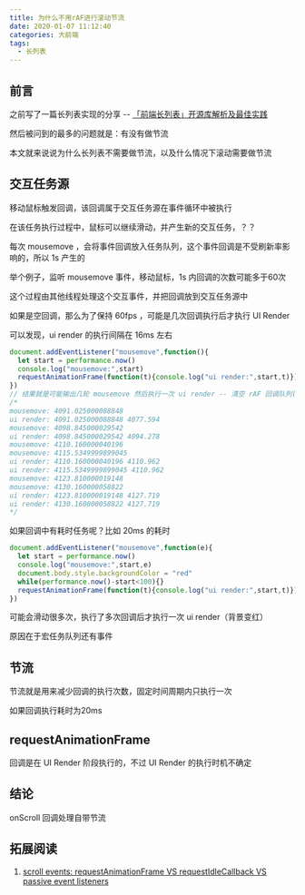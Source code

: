 ```yaml
---
title: 为什么不用rAF进行滚动节流
date: 2020-01-07 11:12:40
categories: 大前端
tags: 
  - 长列表
---
```


## 前言

之前写了一篇长列表实现的分享 -- [「前端长列表」开源库解析及最佳实践](https://juejin.im/post/5dea86f7f265da33a8758820)

然后被问到的最多的问题就是：有没有做节流

本文就来说说为什么长列表不需要做节流，以及什么情况下滚动需要做节流

<!-- more -->

## 交互任务源

移动鼠标触发回调，该回调属于交互任务源在事件循环中被执行

在该任务执行过程中，鼠标可以继续滑动，并产生新的交互任务，？？

每次 mousemove ，会将事件回调放入任务队列，这个事件回调是不受刷新率影响的，所以 1s 产生的

举个例子，监听 mousemove 事件，移动鼠标，1s 内回调的次数可能多于60次

这个过程由其他线程处理这个交互事件，并把回调放到交互任务源中

如果是空回调，那么为了保持 60fps ，可能是几次回调执行后才执行 UI Render

可以发现，ui render 的执行间隔在 16ms 左右
```js
document.addEventListener("mousemove",function(){
  let start = performance.now()
  console.log("mousemove:",start)
  requestAnimationFrame(function(t){console.log("ui render:",start,t)})
})
// 结果就是可能输出几轮 mousemove 然后执行一次 ui render -- 清空 rAF 回调队列(输出多次 ui render)
/*
mousemove: 4091.025000088848
ui render: 4091.025000088848 4077.594
mousemove: 4098.845000029542
ui render: 4098.845000029542 4094.278
mousemove: 4110.160000040196
mousemove: 4115.5349999899045
ui render: 4110.160000040196 4110.962
ui render: 4115.5349999899045 4110.962
mousemove: 4123.810000019148
mousemove: 4130.160000058822
ui render: 4123.810000019148 4127.719
ui render: 4130.160000058822 4127.719
*/
```

如果回调中有耗时任务呢？比如 20ms 的耗时

```js
document.addEventListener("mousemove",function(e){
  let start = performance.now()
  console.log("mousemove:",start,e)
  document.body.style.backgroundColor = "red"
  while(performance.now()-start<100){}
  requestAnimationFrame(function(t){console.log("ui render:",start,t)})
})
```

可能会滑动很多次，执行了多次回调后才执行一次 ui render（背景变红）

原因在于宏任务队列还有事件

## 节流

节流就是用来减少回调的执行次数，固定时间周期内只执行一次


如果回调执行耗时为20ms

## requestAnimationFrame

回调是在 UI Render 阶段执行的，不过 UI Render 的执行时机不确定

## 结论

onScroll 回调处理自带节流

## 拓展阅读

1. [scroll events: requestAnimationFrame VS requestIdleCallback VS passive event listeners](https://stackoverflow.com/questions/41740082/scroll-events-requestanimationframe-vs-requestidlecallback-vs-passive-event-lis)